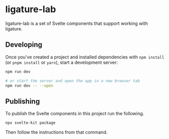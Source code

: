 # ligature-lab

ligature-lab is a set of Svelte components that support working with ligature.

## Developing

Once you've created a project and installed dependencies with `npm install` (or `pnpm install` or `yarn`), start a development server:

```bash
npm run dev

# or start the server and open the app in a new browser tab
npm run dev -- --open
```

## Publishing

To publish the Svelte components in this project run the following.

`npx svelte-kit package`

Then follow the instructions from that command.
